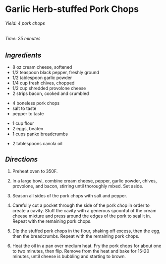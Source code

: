 # Garlic Herb-stuffed Pork Chops

######  Yield: 4 pork chops
######  Time: 25 minutes

##  *Ingredients*

- 8 oz cream cheese, softened
- 1/2 teaspoon black pepper, freshly ground
- 1/2 tablespoon garlic powder
- 1/4 cup  fresh chives, chopped
- 1/2 cup  shredded provolone cheese
- 2 strips bacon, cooked and crumbled
<!---->
- 4 boneless pork chops
- salt to taste
- pepper to taste
<!---->
- 1 cup flour
- 2 eggs, beaten
- 1 cups panko breadcrumbs
<!---->
- 2 tablespoons canola oil

##  *Directions*

1. Preheat oven to 350F.

2. In a large bowl, combine cream cheese, pepper, garlic powder, chives, provolone, and bacon, stirring until thoroughly mixed. Set aside.

3. Season all sides of the pork chops with salt and pepper.

4. Carefully cut a pocket through the side of the pork chop in order to create a cavity. Stuff the cavity with a generous spoonful of the cream cheese mixture and press around the edges of the pork to seal it in. Repeat with the remaining pork chops.

5. Dip the stuffed pork chops in the flour, shaking off excess, then the egg, then the breadcrumbs. Repeat with the remaining pork chops.

6. Heat the oil in a pan over medium heat. Fry the pork chops for about one to two minutes, then flip. Remove from the heat and bake for 15-20 minutes, until cheese is bubbling and starting to brown.